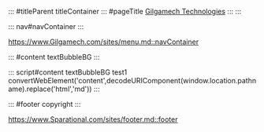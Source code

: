 ::: #titleParent titleContainer
::: #pageTitle
[Gilgamech Technologies](/)
:::
:::

::: nav#navContainer
:::

https://www.Gilgamech.com/sites/menu.md::navContainer

::: #content textBubbleBG 
:::

::: script#content textBubbleBG test1
convertWebElement('content',decodeURIComponent(window.location.pathname).replace('html','md'))
:::

::: #footer copyright 
:::

https://www.Sparational.com/sites/footer.md::footer
